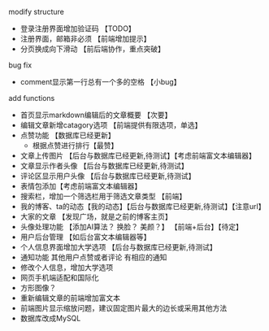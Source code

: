 modify structure
- 登录注册界面增加验证码 【TODO】
- 注册界面，邮箱非必须   【前端增加提示】
- 分页换成向下滑动      【前后端协作，重点突破】

bug fix
- comment显示第一行总有一个多的空格 【小bug】

add functions
- 首页显示markdown编辑后的文章概要 【次要】
- 编辑文章新增catagory选项 【前端提供有限选项，单选】
- 点赞功能 【数据库已经更新】
  - 根据点赞进行排行【最赞】
- 文章上传图片      【后台与数据库已经更新,待测试】【考虑前端富文本编辑器】
- 文章显示作者头像  【后台与数据库已经更新,待测试】
- 评论区显示用户头像 【后台与数据库已经更新,待测试】
- 表情包添加【考虑前端富文本编辑器】
- 搜索栏，增加一个筛选栏用于筛选文章类型 【前端】
- 我的博客、ta的动态【我的动态】【后台与数据库已经更新,待测试】【注意url】
- 大家的文章 【发现广场，就是之前的博客主页】
- 头像处理功能 【添加AI算法？ 换脸？ 美颜？】 【前端+后台】【待定】
- 用户后台管理 【如后台富文本编辑器等】
- 个人信息界面增加大学选项   【后台与数据库已经更新,待测试】
- 通知功能 其他用户点赞或者评论 有相应的通知
- 修改个人信息，增加大学选项
- 网页手机端适配和国际化
- 方形图像？
- 重新编辑文章的前端增加富文本
- 前端图片显示缩放问题，建议固定图片最大的边长或采用其他方法
- 数据库改成MySQL